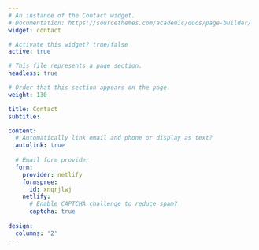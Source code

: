 ```yaml
---
# An instance of the Contact widget.
# Documentation: https://sourcethemes.com/academic/docs/page-builder/
widget: contact

# Activate this widget? true/false
active: true

# This file represents a page section.
headless: true

# Order that this section appears on the page.
weight: 130

title: Contact
subtitle:

content:
  # Automatically link email and phone or display as text?
  autolink: true
  
  # Email form provider
  form:
    provider: netlify
    formspree:
      id: xnqrjlwj
    netlify:
      # Enable CAPTCHA challenge to reduce spam?
      captcha: true
  
design:
  columns: '2'
---
```

<script type='text/javascript' id='clustrmaps' src='//cdn.clustrmaps.com/map_v2.js?cl=ffffff&w=761&t=tt&d=ELl6q0V15fjdu_loSVEmB4dIc-PgwLMwG3hxNYXmrDM&co=2d78ad&ct=ffffff&cmo=3acc3a&cmn=ff5353'></script>